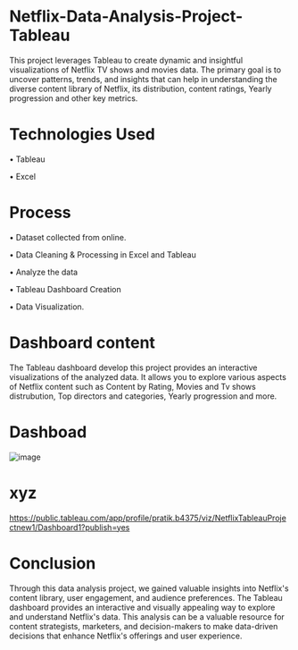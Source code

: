 # Netflix-Data-Analysis-Project-Tableau

This project leverages Tableau to create dynamic and insightful visualizations of Netflix TV shows and movies data. The primary goal is to uncover patterns, trends, and insights that can help in understanding the diverse content library of Netflix, its distribution, content ratings, Yearly progression and other key metrics.


# Technologies Used

•  Tableau

•  Excel


# Process 

• Dataset collected from online.

• Data Cleaning & Processing in Excel and Tableau

• Analyze the data

• Tableau Dashboard Creation

• Data Visualization.


# Dashboard content 

The Tableau dashboard develop this project provides an interactive visualizations of the analyzed data. It allows you to explore various 
aspects of Netflix content such as Content by Rating, Movies and Tv shows distrubution, Top directors and categories, Yearly progression and more.


# Dashboad

![image](https://github.com/user-attachments/assets/171574f4-ff2d-4856-98e0-4ade94afc00e)


# xyz

https://public.tableau.com/app/profile/pratik.b4375/viz/NetflixTableauProjectnew1/Dashboard1?publish=yes

# Conclusion

Through this data analysis project, we gained valuable insights into Netflix's content library, user engagement, and audience preferences. The Tableau dashboard provides an interactive and visually appealing way to explore and understand Netflix's data. This analysis can be a valuable resource for content strategists, marketers, and decision-makers to make data-driven decisions that enhance Netflix's offerings and user experience.







